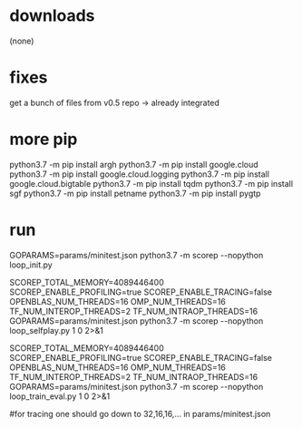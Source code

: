 downloads
=========
(none)

fixes
=====
get a bunch of files from v0.5 repo -> already integrated

more pip
========
python3.7 -m pip install argh
python3.7 -m pip install google.cloud
python3.7 -m pip install google.cloud.logging
python3.7 -m pip install google.cloud.bigtable
python3.7 -m pip install tqdm
python3.7 -m pip install sgf
python3.7 -m pip install petname
python3.7 -m pip install pygtp

run
===
GOPARAMS=params/minitest.json python3.7 -m scorep --nopython loop_init.py

SCOREP_TOTAL_MEMORY=4089446400 SCOREP_ENABLE_PROFILING=true SCOREP_ENABLE_TRACING=false \
OPENBLAS_NUM_THREADS=16 OMP_NUM_THREADS=16 TF_NUM_INTEROP_THREADS=2 TF_NUM_INTRAOP_THREADS=16 \
GOPARAMS=params/minitest.json python3.7 -m scorep --nopython loop_selfplay.py 1 0 2>&1

SCOREP_TOTAL_MEMORY=4089446400 SCOREP_ENABLE_PROFILING=true SCOREP_ENABLE_TRACING=false \
OPENBLAS_NUM_THREADS=16 OMP_NUM_THREADS=16 TF_NUM_INTEROP_THREADS=2 TF_NUM_INTRAOP_THREADS=16 \
GOPARAMS=params/minitest.json python3.7 -m scorep --nopython loop_train_eval.py 1 0 2>&1

#for tracing one should go down to 32,16,16,... in params/minitest.json
